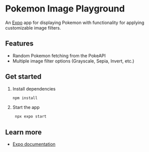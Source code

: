 # Pokemon Image Playground

An [Expo](https://expo.dev) app for displaying Pokemon with functionality for applying customizable image filters.

## Features

- Random Pokemon fetching from the PokeAPI
- Multiple image filter options (Grayscale, Sepia, Invert, etc.)

## Get started

1. Install dependencies

   ```bash
   npm install
   ```

2. Start the app

   ```bash
    npx expo start
   ```


## Learn more

- [Expo documentation](https://docs.expo.dev/)